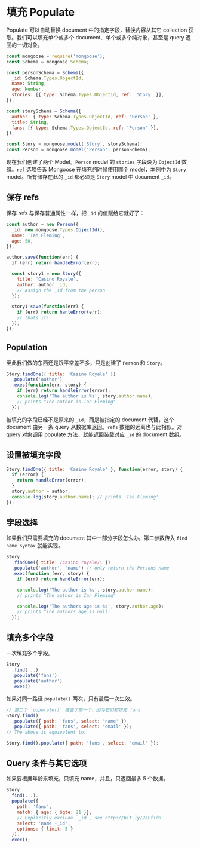 # 填充 Populate

Populate 可以自动替换 document 中的指定字段，替换内容从其它 collection 获取。我们可以填充单个或多个 document、单个或多个纯对象，甚至是 query 返回的一切对象。

```js
const mongoose = require('mongoose');
const Schema = mongoose.Schema;

const personSchema = Schema({
  _id: Schema.Types.ObjectId,
  name: String,
  age: Number,
  stories: [{ type: Schema.Types.ObjectId, ref: 'Story' }],
});

const storySchema = Schema({
  author: { type: Schema.Types.ObjectId, ref: 'Person' },
  title: String,
  fans: [{ type: Schema.Types.ObjectId, ref: 'Person' }],
});

const Story = mongoose.model('Story', storySchema);
const Person = mongoose.model('Person', personSchema);
```

现在我们创建了两个 Model。`Person` model 的 `stories` 字段设为 `ObjectId` 数组。`ref` 选项告诉 Mongoose 在填充的时候使用哪个 model，本例中为 `Story` model。所有储存在此的 `_id` 都必须是 `Story` model 中 document `_id`。

## 保存 refs

保存 refs 与保存普通属性一样，把 `_id` 的值赋给它就好了：

```js
const author = new Person({
  _id: new mongoose.Types.ObjectId(),
  name: 'Ian Fleming',
  age: 50,
});

author.save(function(err) {
  if (err) return handleError(err);

  const story1 = new Story({
    title: 'Casino Royale',
    author: author._id,
    // assign the _id from the person
  });

  story1.save(function(err) {
    if (err) return hanleError(err);
    // thats it!
  });
});
```

## Population

至此我们做的东西还是跟平常差不多，只是创建了 `Person` 和 `Story`。

```js
Story.findOne({ title: 'Casino Royale' })
  .populate('author')
  .exec(function(err, story) {
    if (err) return handleError(error);
    console.log('The author is %s', story.author.name);
    // prints "The author is Ian Fleming"
  });
```

被填充的字段已经不是原来的 `_id`，而是被指定的 document 代替，这个 document 由另一条 query 从数据库返回。`refs` 数组的远离也与此相似。对 query 对象调用 populate 方法，就能返回装载对应 `_id` 的 document 数组。

## 设置被填充字段

```js
Story.findOne({ title: 'Casino Royale' }, function(error, story) {
  if (error) {
    return handleError(error);
  }
  story.author = author;
  console.log(story.author.name); // prints 'Ian Fleming'
});
```

## 字段选择

如果我们只需要填充的 document 其中一部分字段怎么办。第二参数传入 `find name syntax` 就能实现。

```js
Story.
  .findOne({ title: /casino royale/i })
  .populate('author', 'name') // only return the Persons name
  .exec(function (err, story) {
    if (err) return handleError(err);

    console.log('The author is %s', story.author.name);
    // prints "The author is Ian Fleming"

    console.log('The authors age is %s', story.author.age);
    // prints "The authors age is null'
  });
```

## 填充多个字段

一次填充多个字段。

```js
Story
  .find(...)
  .populate('fans')
  .populate('author')
  .exec()
```

如果对同一路径 `populate()` 两次，只有最后一次生效。

```js
// 第二个 `populate()` 覆盖了第一个，因为它们都填充 fans
Story.find()
  .populate({ path: 'fans', select: 'name' })
  .populate({ path: 'fans', select: 'email' });
// The above is equivalent to:

Story.find().populate({ path: 'fans', select: 'email' });
```

## Query 条件与其它选项

如果要根据年龄来填充，只填充 name，并且，只返回最多 5 个数据。

```js
Story.
  find(...).
  populate({
    path: 'fans',
    match: { age: { $gte: 21 }},
    // Explicitly exclude `_id`, see http://bit.ly/2aEfTdB
    select: 'name -_id',
    options: { limit: 5 }
  }).
  exec();
```
